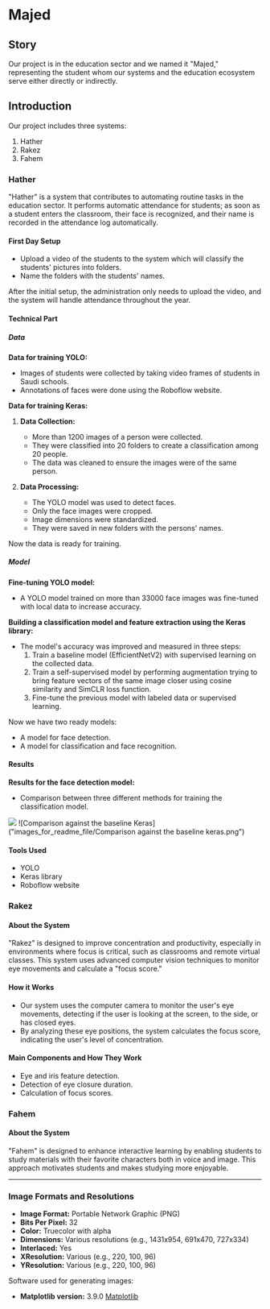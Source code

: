 # Majed

## Story

Our project is in the education sector and we named it "Majed," representing the student whom our systems and the education ecosystem serve either directly or indirectly.

## Introduction

Our project includes three systems:

1. Hather
2. Rakez
3. Fahem

### Hather

"Hather" is a system that contributes to automating routine tasks in the education sector. It performs automatic attendance for students; as soon as a student enters the classroom, their face is recognized, and their name is recorded in the attendance log automatically.

#### First Day Setup
- Upload a video of the students to the system which will classify the students' pictures into folders.
- Name the folders with the students' names.

After the initial setup, the administration only needs to upload the video, and the system will handle attendance throughout the year.

#### Technical Part

##### Data

**Data for training YOLO:**
- Images of students were collected by taking video frames of students in Saudi schools.
- Annotations of faces were done using the Roboflow website.

**Data for training Keras:**
1. **Data Collection:**
   - More than 1200 images of a person were collected.
   - They were classified into 20 folders to create a classification among 20 people.
   - The data was cleaned to ensure the images were of the same person.

2. **Data Processing:**
   - The YOLO model was used to detect faces.
   - Only the face images were cropped.
   - Image dimensions were standardized.
   - They were saved in new folders with the persons' names.

Now the data is ready for training.

##### Model

**Fine-tuning YOLO model:**
- A YOLO model trained on more than 33000 face images was fine-tuned with local data to increase accuracy.

**Building a classification model and feature extraction using the Keras library:**
- The model's accuracy was improved and measured in three steps:
  1. Train a baseline model (EfficientNetV2) with supervised learning on the collected data.
  2. Train a self-supervised model by performing augmentation trying to bring feature vectors of the same image closer using cosine similarity and SimCLR loss function.
  3. Fine-tune the previous model with labeled data or supervised learning.

Now we have two ready models:
- A model for face detection.
- A model for classification and face recognition.

#### Results

**Results for the face detection model:**
- Comparison between three different methods for training the classification model.
<img src= "D:\SDAIA_BootCamp\Projects\CapSton_Project\Capstone_Project_(Majed)\images_for_readme_file\Comparison against the baseline keras.png"/>
![Comparison against the baseline Keras]("images_for_readme_file/Comparison against the baseline keras.png")


#### Tools Used

- YOLO
- Keras library
- Roboflow website

### Rakez

#### About the System

"Rakez" is designed to improve concentration and productivity, especially in environments where focus is critical, such as classrooms and remote virtual classes. This system uses advanced computer vision techniques to monitor eye movements and calculate a "focus score."

#### How it Works

- Our system uses the computer camera to monitor the user's eye movements, detecting if the user is looking at the screen, to the side, or has closed eyes.
- By analyzing these eye positions, the system calculates the focus score, indicating the user's level of concentration.

#### Main Components and How They Work

- Eye and iris feature detection.
- Detection of eye closure duration.
- Calculation of focus scores.

### Fahem

#### About the System

"Fahem" is designed to enhance interactive learning by enabling students to study materials with their favorite characters both in voice and image. This approach motivates students and makes studying more enjoyable.

---

### Image Formats and Resolutions

- **Image Format:** Portable Network Graphic (PNG)
- **Bits Per Pixel:** 32
- **Color:** Truecolor with alpha
- **Dimensions:** Various resolutions (e.g., 1431x954, 691x470, 727x334)
- **Interlaced:** Yes
- **XResolution:** Various (e.g., 220, 100, 96)
- **YResolution:** Various (e.g., 220, 100, 96)

Software used for generating images:
- **Matplotlib version:** 3.9.0 [Matplotlib](https://matplotlib.org/)
